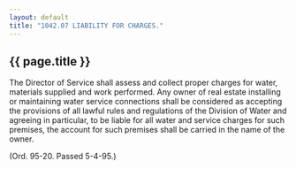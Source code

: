 ```yaml
---
layout: default 
title: "1042.07 LIABILITY FOR CHARGES."
---
```


{{ page.title }}
----------------

The Director of Service shall assess and collect proper charges for
water, materials supplied and work performed. Any owner of real estate
installing or maintaining water service connections shall be considered
as accepting the provisions of all lawful rules and regulations of the
Division of Water and agreeing in particular, to be liable for all water
and service charges for such premises, the account for such premises
shall be carried in the name of the owner.

(Ord. 95-20. Passed 5-4-95.)
